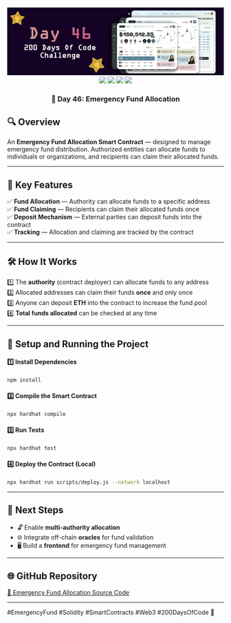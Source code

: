 <div align="center">
  <br />
  <img src="https://github.com/iamjohncaleb/200-Days-Of-Code-Challenge/blob/main/Thumbnails/the%20Day%2046.jpg" alt="Project Banner">

  <div>
    <img src="https://img.shields.io/badge/Built%20With-Hardhat-blue" />
    <img src="https://img.shields.io/badge/Solidity-0.8.21-purple" />
    <img src="https://img.shields.io/badge/Tests-Chai%20%26%20Waffle-green" />
    <img src="https://img.shields.io/badge/Network-Localhost-orange" />
  </div>

  <h3 align="center">📅 Day 46: Emergency Fund Allocation</h3>
</div>

## 🔍 **Overview**

An **Emergency Fund Allocation Smart Contract** — designed to manage emergency fund distribution. Authorized entities can allocate funds to individuals or organizations, and recipients can claim their allocated funds.

---

## 📜 **Key Features**
✅ **Fund Allocation** — Authority can allocate funds to a specific address  
✅ **Fund Claiming** — Recipients can claim their allocated funds once  
✅ **Deposit Mechanism** — External parties can deposit funds into the contract  
✅ **Tracking** — Allocation and claiming are tracked by the contract  

---

## 🛠️ **How It Works**

1️⃣ The **authority** (contract deployer) can allocate funds to any address  
2️⃣ Allocated addresses can claim their funds **once** and only once  
3️⃣ Anyone can deposit **ETH** into the contract to increase the fund pool  
4️⃣ **Total funds allocated** can be checked at any time  

---

## 🚀 **Setup and Running the Project**

#### **1️⃣ Install Dependencies**
```bash
npm install
```

#### **2️⃣ Compile the Smart Contract**
```bash
npx hardhat compile
```

#### **3️⃣ Run Tests**
```bash
npx hardhat test
```

#### **4️⃣ Deploy the Contract (Local)**
```bash
npx hardhat run scripts/deploy.js --network localhost
```

---

## 📌 **Next Steps**
- 🔓 Enable **multi-authority allocation**  
- 🌐 Integrate off-chain **oracles** for fund validation  
- 🖥️ Build a **frontend** for emergency fund management  

---

## 🌐 **GitHub Repository**
[🔗 Emergency Fund Allocation Source Code](https://github.com/your-repository-link)

---

#EmergencyFund #Solidity #SmartContracts #Web3 #200DaysOfCode 🚀
